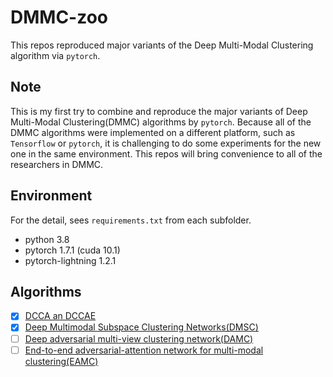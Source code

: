 # DMMC-zoo
This repos reproduced major variants of the Deep Multi-Modal Clustering algorithm via `pytorch`.


## Note

This is my first try to combine and reproduce the major variants of Deep Multi-Modal Clustering(DMMC) algorithms by `pytorch`. Because all of the DMMC algorithms were implemented on a different platform, such as `Tensorflow` or `pytorch`, it is challenging to do some experiments for the new one in the same environment. This repos will bring convenience to all of the researchers in DMMC.

## Environment

For the detail, sees `requirements.txt` from each subfolder.

- python 3.8
- pytorch 1.7.1 (cuda 10.1)
- pytorch-lightning 1.2.1

## Algorithms

- [x] [DCCA an DCCAE](./DCCAE)
- [x] [Deep Multimodal Subspace Clustering Networks(DMSC)](./DMSC)
- [ ] [Deep adversarial multi-view clustering network(DAMC)](./DAMC)
- [ ] [End-to-end adversarial-attention network for multi-modal clustering(EAMC)](./EAMC)